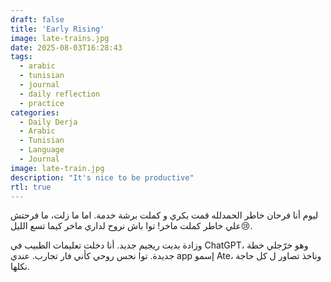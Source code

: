 ```yaml
---
draft: false
title: 'Early Rising'
image: late-trains.jpg
date: 2025-08-03T16:28:43
tags:
  - arabic
  - tunisian
  - journal
  - daily reflection
  - practice
categories:
  - Daily Derja
  - Arabic
  - Tunisian
  - Language
  - Journal
image: late-train.jpg
description: "It's nice to be productive"
rtl: true
---
```


ليوم أنا فرحان خاطر الحمدلله قمت بكري و كملت برشة خدمة. اما ما زلت، ما فرحتش علي خاطر كملت ماخر! توا باش نروح لداري ماخر كيما تسع الليل😢.

وزادة بديت ريجيم جديد. أنا دخلت تعليمات الطبيب في ChatGPT، وهو خرّجلي خطة جديدة. توا نحس روحي كأني فار تجارب. عندي app إسمو Ate، وناخذ تصاور ل كل حاجة نكلها.
